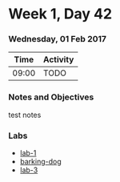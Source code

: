 # Week 1, Day 42

### Wednesday, 01 Feb 2017

| Time | Activity |
| --- | --- |
| 09:00 | TODO |

### Notes and Objectives

test notes

### Labs

- [lab-1](http://www.github.com/learn-co-students/lab-1-web-1117)
- [barking-dog](http://www.github.com/learn-co-students/barking-dog-web-1117)
- [lab-3](http://www.github.com/learn-co-students/lab-3-web-1117)
